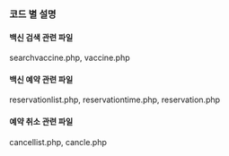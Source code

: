 ### 코드 별 설명
#### 백신 검색 관련 파일
searchvaccine.php, vaccine.php

#### 백신 예약 관련 파일
reservationlist.php, reservationtime.php, reservation.php

#### 예약 취소 관련 파일
cancellist.php, cancle.php
